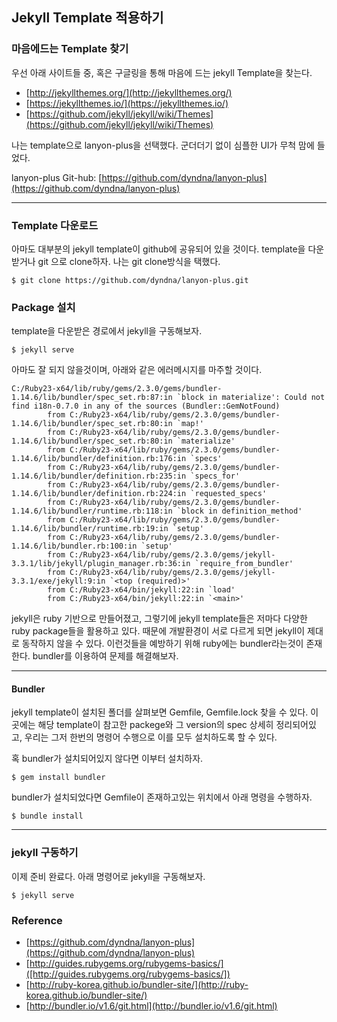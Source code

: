 ## Jekyll Template 적용하기

### 마음에드는 Template 찾기

우선 아래 사이트들 중, 혹은 구글링을 통해 마음에 드는 jekyll Template을 찾는다.
- [http://jekyllthemes.org/](http://jekyllthemes.org/)
- [https://jekyllthemes.io/](https://jekyllthemes.io/)
- [https://github.com/jekyll/jekyll/wiki/Themes](https://github.com/jekyll/jekyll/wiki/Themes)

나는 template으로 lanyon-plus을 선택했다. 군더더기 없이 심플한 UI가 무척 맘에 들었다.

lanyon-plus Git-hub: [https://github.com/dyndna/lanyon-plus](https://github.com/dyndna/lanyon-plus)

--- 

### Template 다운로드
아마도 대부분의 jekyll template이 github에 공유되어 있을 것이다.
template을 다운받거나 git 으로 clone하자. 나는 git clone방식을 택했다.

```
$ git clone https://github.com/dyndna/lanyon-plus.git
```

### Package 설치
template을 다운받은 경로에서 jekyll을 구동해보자. 
```
$ jekyll serve
```
아마도 잘 되지 않을것이며, 아래와 같은 에러메시지를 마주할 것이다.
```
C:/Ruby23-x64/lib/ruby/gems/2.3.0/gems/bundler-1.14.6/lib/bundler/spec_set.rb:87:in `block in materialize': Could not find i18n-0.7.0 in any of the sources (Bundler::GemNotFound)
        from C:/Ruby23-x64/lib/ruby/gems/2.3.0/gems/bundler-1.14.6/lib/bundler/spec_set.rb:80:in `map!'
        from C:/Ruby23-x64/lib/ruby/gems/2.3.0/gems/bundler-1.14.6/lib/bundler/spec_set.rb:80:in `materialize'
        from C:/Ruby23-x64/lib/ruby/gems/2.3.0/gems/bundler-1.14.6/lib/bundler/definition.rb:176:in `specs'
        from C:/Ruby23-x64/lib/ruby/gems/2.3.0/gems/bundler-1.14.6/lib/bundler/definition.rb:235:in `specs_for'
        from C:/Ruby23-x64/lib/ruby/gems/2.3.0/gems/bundler-1.14.6/lib/bundler/definition.rb:224:in `requested_specs'
        from C:/Ruby23-x64/lib/ruby/gems/2.3.0/gems/bundler-1.14.6/lib/bundler/runtime.rb:118:in `block in definition_method'
        from C:/Ruby23-x64/lib/ruby/gems/2.3.0/gems/bundler-1.14.6/lib/bundler/runtime.rb:19:in `setup'
        from C:/Ruby23-x64/lib/ruby/gems/2.3.0/gems/bundler-1.14.6/lib/bundler.rb:100:in `setup'
        from C:/Ruby23-x64/lib/ruby/gems/2.3.0/gems/jekyll-3.3.1/lib/jekyll/plugin_manager.rb:36:in `require_from_bundler'
        from C:/Ruby23-x64/lib/ruby/gems/2.3.0/gems/jekyll-3.3.1/exe/jekyll:9:in `<top (required)>'
        from C:/Ruby23-x64/bin/jekyll:22:in `load'
        from C:/Ruby23-x64/bin/jekyll:22:in `<main>'
```

jekyll은 ruby 기반으로 만들어졌고, 그렇기에 jekyll template들은 저마다 다양한 ruby package들을 활용하고 있다. 때문에 개발환경이 서로 다르게 되면 jekyll이 제대로 동작하지 않을 수 있다. 이런것들을 예방하기 위해 ruby에는 bundler라는것이 존재한다.
bundler를 이용하여 문제를 해결해보자.

---

#### Bundler
jekyll template이 설치된 폴더를 살펴보면 Gemfile, Gemfile.lock 찾을 수 있다. 이곳에는 해당 template이 참고한 packege와 그 version의 spec 상세히 정리되어있고, 우리는 그저 한번의 명령어 수행으로 이를 모두 설치하도록 할 수 있다.

혹 bundler가 설치되어있지 않다면 이부터 설치하자.
```
$ gem install bundler
```

bundler가 설치되었다면 Gemfile이 존재하고있는 위치에서 아래 명령을 수행하자.
```
$ bundle install
```

---

### jekyll 구동하기
이제 준비 완료다. 아래 명령어로 jekyll을 구동해보자.
```
$ jekyll serve
```

### Reference
- [https://github.com/dyndna/lanyon-plus](https://github.com/dyndna/lanyon-plus)
- [http://guides.rubygems.org/rubygems-basics/]([http://guides.rubygems.org/rubygems-basics/])
- [http://ruby-korea.github.io/bundler-site/](http://ruby-korea.github.io/bundler-site/)
- [http://bundler.io/v1.6/git.html](http://bundler.io/v1.6/git.html)
